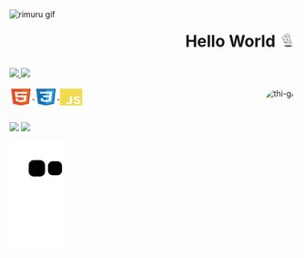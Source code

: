 <!--first-gif-->

<img align="left" src=".github/workflows/rimuru.gif" alt="rimuru gif"  width="50%"/>

<!--profile-->

 <h1 align="right">Hello World <img src=".github/workflows/ghost.gif" alf="ghost gif" width="30px"></h1>

 
 
 ##
 <!--
 - Olá, meu nome é Thiago Henrique
     - Estou cursando Ciência da Computação (1° período)
     - No momento estudando Desenvolvimento Web(Front-End)</p>
 -->
 
 <div>
    <a href="https://github.com/ythiago03">
  <img height="140em" src="https://github-readme-stats.vercel.app/api?username=ythiago03&show_icons=true&theme=tokyonight&include_all_commits=true&count_private=true"/>
 <img height="140em" src="https://github-readme-stats.vercel.app/api/top-langs/?username=ythiago03&layout=compact&langs_count=7&theme=tokyonight"/>
</div>
 
 
 
<div style="display: inline_block"><br>
  
   <img align="center" alt="thi-HTML" height="30" width="40" src="https://raw.githubusercontent.com/devicons/devicon/master/icons/html5/html5-original.svg">
  <img align="center" alt="thi-CSS" height="30" width="40" src="https://raw.githubusercontent.com/devicons/devicon/master/icons/css3/css3-original.svg">
  <img align="center" alt="thi-Js" height="30" width="40" src="https://raw.githubusercontent.com/devicons/devicon/master/icons/javascript/javascript-plain.svg">
  <img align="right" alt="thi-gif" height="150" style="border-radius:50px;" src="https://media.giphy.com/media/H1De7T2Lrp4kEsVuik/giphy.gif" >
 
</div>
  
  ##

  <div>
     <a href="https://www.instagram.com/https_._._th/" ><img src="https://img.shields.io/badge/-Instagram-%23E4405F?style=for-the-badge&logo=instagram&logoColor=white" target="_blank"></a>
<a href="https://www.linkedin.com/in/thiago-fid%C3%AAncio-a24578224/" target="_blank" ><img src="https://img.shields.io/badge/-LinkedIn-%230077B5?style=for-the-badge&logo=linkedin&logoColor=white" target="_blank"></a> 
  </div>

 ![Snake animation](https://github.com/ythiago03/ythiago03/blob/output/github-contribution-grid-snake.svg)

